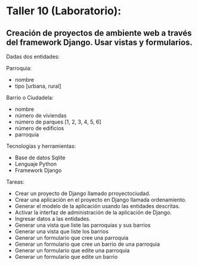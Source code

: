 # Taller 10 (Laboratorio):
## Creación de proyectos de ambiente web a través del framework Django. Usar vistas y formularios.

Dadas dos entidades:

Parroquia:

- nombre
- tipo [urbana, rural]

Barrio o Ciudadela:

- nombre
- número de viviendas
- número de parques [1, 2, 3, 4, 5, 6]
- número de edificios
- parroquia

Tecnologías y herramientas:

- Base de datos Sqlite
- Lenguaje Python
- Framework Django

Tareas:

- Crear un proyecto de Django llamado prroyectociudad.
- Crear una aplicación en el proyecto en Django llamada ordenamiento.
- Generar el modelo de la aplicación usando las entidades descritas.
- Activar la interfaz de administración de la aplicación de Django.
- Ingresar datos a las entidades.
- Generar una vista que liste las parroquias y sus barrios
- Generar una vista que liste los barrios
- Generar un formulario que cree una parroquia
- Generar un formulario que cree un barrio de una parroquia
- Generar un formulario que edite una parroquia
- Generar un formulario que edite un barrio
